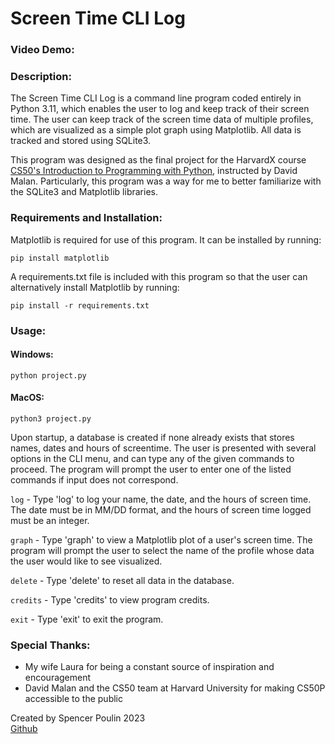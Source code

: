 # Screen Time CLI Log
### Video Demo:  

<URL HERE>

### Description:

The Screen Time CLI Log is a command line program coded entirely in Python 3.11, which enables the user to log and keep track of their screen time. The user can keep track of the screen time data of multiple profiles, which are visualized as a simple plot graph using Matplotlib. All data is tracked and stored using SQLite3. 

This program was designed as the final project for the HarvardX course [CS50's Introduction to Programming with Python](https://cs50.harvard.edu/python/2022/), instructed by David Malan. Particularly, this program was a way for me to better familiarize with the SQLite3 and Matplotlib libraries.

### Requirements and Installation:
Matplotlib is required for use of this program. It can be installed by running:

```shell
pip install matplotlib
```


A requirements.txt file is included with this program so that the user can alternatively install Matplotlib by running:

```shell
pip install -r requirements.txt
```

### Usage:

#### Windows:

```shell
python project.py
```

#### MacOS:

```shell
python3 project.py
```

Upon startup, a database is created if none already exists that stores names, dates and hours of screentime. The user is presented with several options in the CLI menu, and can type any of the given commands to proceed. The program will prompt the user to enter one of the listed commands if input does not correspond. 

```log``` - Type 'log' to log your name, the date, and the hours of screen time. The date must be in MM/DD format, and the hours of screen time logged must be an integer.

```graph``` - Type 'graph' to view a Matplotlib plot of a user's screen time. The program will prompt the user to select the name of the profile whose data the user would like to see visualized.

```delete``` - Type 'delete' to reset all data in the database. 

```credits``` - Type 'credits' to view program credits.

```exit``` - Type 'exit' to exit the program.

### Special Thanks:
* My wife Laura for being a constant source of inspiration and encouragement
* David Malan and the CS50 team at Harvard University for making CS50P accessible to the public

Created by Spencer Poulin 2023 \
[Github](www.github.com/sjpoulin)